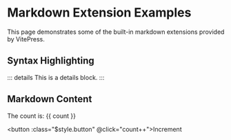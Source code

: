 # Markdown Extension Examples


This page demonstrates some of the built-in markdown extensions provided by VitePress.

## Syntax Highlighting

::: details
This is a details block.
:::

<script setup>
import { ref } from 'vue'

const count = ref(0)
</script>

## Markdown Content

The count is: {{ count }}

<button :class="$style.button" @click="count++">Increment</button>

<style module>
.button {
  color: red;
  font-weight: bold;
}
</style>